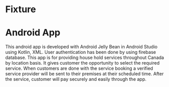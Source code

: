 # Fixture
# Android App

This android app is developed with Android Jelly Bean in Android Studio using Kotlin, XML. 
User authentication has been done by using firebase database. This app is for providing house hold services
throughout Canada by location basis. It gives customer the opportunity to select the required service.
When customers are done with the service booking a verified service provider will be sent to their
premises at their scheduled time. After the service, customer will pay securely and easily through the
app.
